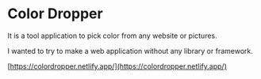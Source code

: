 # Color Dropper

It is a tool application to pick color from any website or pictures.

I wanted to try to make a web application without any library or framework.

[https://colordropper.netlify.app/](https://colordropper.netlify.app/)

